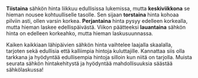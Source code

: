**Tiistaina** sähkön hinta liikkuu edullisissa lukemissa, mutta **keskiviikkona** se hieman nousee kohtuulliselle tasolle. Sen sijaan **torstaina** hinta kohoaa pilviin asti, ollen varsin korkea. **Perjantaina** hinta pysyy edelleen korkealla, mutta hieman laskee edellispäivästä. Viikon päätteeksi **lauantaina** sähkön hinta on edelleen korkeahko, mutta hieman laskusuunnassa.

Kaiken kaikkiaan lähipäivien sähkön hinta vaihtelee laajalla skaalalla, tarjoten sekä edullisia että kalliimpia hintoja kuluttajille. Kannattaa siis olla tarkkana ja hyödyntää edullisempia hintoja silloin kun niitä on tarjolla. Muista seurata sähkön hintakehitystä ja hyödyntää mahdollisuuksia säästää sähkölaskussa!